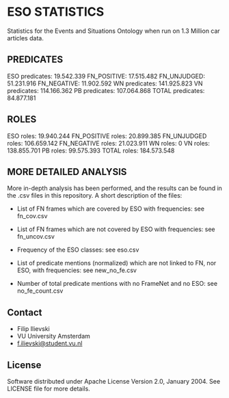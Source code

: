 ESO STATISTICS
==============

Statistics for the Events and Situations Ontology when run on 1.3 Million car articles data.

PREDICATES
----------

ESO predicates: 19.542.339
FN_POSITIVE: 17.515.482
FN_UNJUDGED: 51.231.916
FN_NEGATIVE: 11.902.592
WN predicates: 141.925.823
VN predicates: 114.166.362
PB predicates: 107.064.868
TOTAL predicates: 84.877.181

ROLES
-----

ESO roles: 19.940.244
FN_POSITIVE roles: 20.899.385
FN_UNJUDGED roles: 106.659.142
FN_NEGATIVE roles: 21.023.911
WN roles: 0
VN roles: 138.855.701
PB roles: 99.575.393
TOTAL roles: 184.573.548

MORE DETAILED ANALYSIS
----------------------

More in-depth analysis has been performed, and the results can be found in the .csv files in this repository. A short description of the files:

* List of FN frames which are covered by ESO with frequencies: see fn_cov.csv

* List of FN frames which are not covered by ESO with frequencies: see fn_uncov.csv 

* Frequency of the ESO classes: see eso.csv

* List of predicate mentions (normalized) which are not linked to FN, nor ESO, with frequencies: see new_no_fe.csv

* Number of total predicate mentions with no FrameNet and no ESO: see no_fe_count.csv

Contact
-------
* Filip Ilievski
* VU University Amsterdam
* [f.ilievski@student.vu.nl](f.ilievski@student.vu.nl)

License
-------
Software distributed under Apache License Version 2.0, January 2004.
See LICENSE file for more details.
